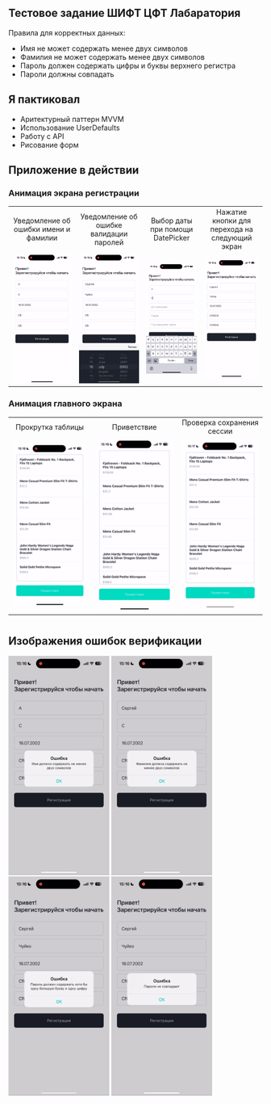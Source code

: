 ## Тестовое задание ШИФТ ЦФТ Лабаратория
Правила для корректных данных:
- Имя не может содержать менее двух символов
- Фамилия не может содержать менее двух символов
- Пароль должен содержать цифры и буквы верхнего регистра
- Пароли должны совпадать

## Я пактиковал
- Аритектурный паттерн MVVM
- Использование UserDefaults
- Работу с API
- Рисование форм


## Приложение в действии

### Анимация экрана регистрации
<table>
  <tr align="center">
    <td width="250">Уведомление об ошибки имени и фамилии</td>
    <td width="250">Уведомление об ошибке валидации паролей</td>
    <td width="250">Выбор даты при помощи DatePicker</td>
    <td width="250">Нажатие кнопки для перехода на следующий экран</td>
  </tr>
  <tr align= "center">
    <td width="250"><img src="Gifs/nameError.gif" width="200"></td>
    <td width="250"><img src="Gifs/passwordError.gif" width="200"></td>
    <td width="250"><img src="Gifs/datePicker.gif" width="200"></td>
    <td width="250"><img src="Gifs/openMainScreen.gif" width="200"></td>
  </tr>
 </table>


### Анимация главного экрана
<table>
  <tr align="center">
    <td width="250">Прокрутка таблицы</td>
    <td width="250">Приветствие</td>
    <td width="250">Проверка сохранения сессии</td>

  </tr>
  <tr align= "center">
    <td width="250"><img src="Gifs/scrollTable.gif" width="200"></td>
    <td width="250"><img src="Gifs/greeting.gif" width="200"></td>
    <td width="250"><img src="Gifs/openAndClose.gif" width="200"></td>

  </tr>
 </table>

#
## Изображения ошибок верификации
<p float="left">
  <img src="Images/nameAlert.PNG" width="200" />
  <img src="Images/lastNameAlert.PNG" width="200" />
  <img src="Images/passwordAlert.PNG" width="200" />
  <img src="Images/paswordsAlert.PNG" width="200" />
</p>



